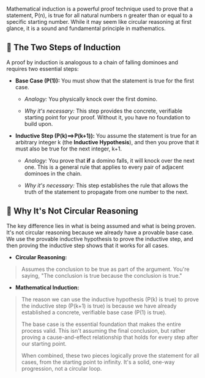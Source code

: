 Mathematical induction is a powerful proof technique used to prove that a statement, P(n), is true for all natural numbers n greater than or equal to a specific starting number. While it may seem like circular reasoning at first glance, it is a sound and fundamental principle in mathematics.

## 📝 The Two Steps of Induction

A proof by induction is analogous to a chain of falling dominoes and requires two essential steps:

- **Base Case (**P(1)**):** You must show that the statement is true for the first case.

  - _Analogy:_ You physically knock over the first domino.

  - _Why it's necessary:_ This step provides the concrete, verifiable starting point for your proof. Without it, you have no foundation to build upon.

- **Inductive Step (**P(k)⟹P(k+1)**):** You assume the statement is true for an arbitrary integer k (the **Inductive Hypothesis**), and then you prove that it must also be true for the next integer, k+1.

  - _Analogy:_ You prove that **if** a domino falls, it will knock over the next one. This is a general rule that applies to every pair of adjacent dominoes in the chain.

  - _Why it's necessary:_ This step establishes the rule that allows the truth of the statement to propagate from one number to the next.

## 🤔 Why It's Not Circular Reasoning

The key difference lies in what is being assumed and what is being proven. It's not circular reasoning because we already have a provable base case. We use the provable inductive hypothesis to prove the inductive step, and then proving the inductive step shows that it works for all cases.

- **Circular Reasoning:**

> Assumes the conclusion to be true as part of the argument. You're saying, "The conclusion is true because the conclusion is true."

- **Mathematical Induction:**

> The reason we can use the inductive hypothesis (P(k) is true) to prove the inductive step (P(k+1) is true) is because we have already established a concrete, verifiable base case (P(1) is true).
>
> The base case is the essential foundation that makes the entire process valid. This isn't assuming the final conclusion, but rather proving a cause-and-effect relationship that holds for every step after our starting point.
>
> When combined, these two pieces logically prove the statement for all cases, from the starting point to infinity. It's a solid, one-way progression, not a circular loop.
